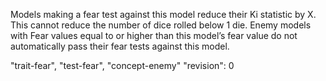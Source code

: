Models making a fear test against this model reduce their Ki statistic by X.
This cannot reduce the number of dice rolled below 1 die.
Enemy models with Fear values equal to or higher than this model’s fear value do not automatically pass their fear tests against this model.

"trait-fear", "test-fear", "concept-enemy"
"revision": 0